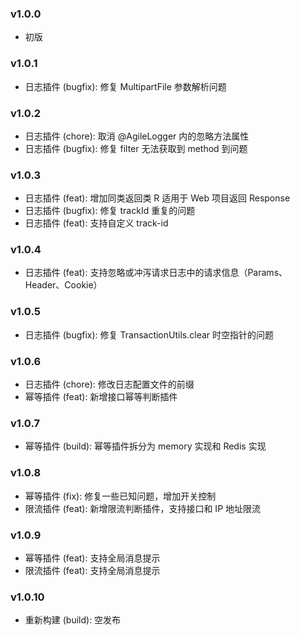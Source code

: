 ### v1.0.0
- 初版 
### v1.0.1
- 日志插件 (bugfix): 修复 MultipartFile 参数解析问题
### v1.0.2
- 日志插件 (chore): 取消 @AgileLogger 内的忽略方法属性
- 日志插件 (bugfix): 修复 filter 无法获取到 method 到问题
### v1.0.3
- 日志插件 (feat): 增加同类返回类 R 适用于 Web 项目返回 Response
- 日志插件 (bugfix): 修复 trackId 重复的问题
- 日志插件 (feat): 支持自定义 track-id
### v1.0.4
- 日志插件 (feat): 支持忽略或冲泻请求日志中的请求信息（Params、Header、Cookie）
### v1.0.5
- 日志插件 (bugfix): 修复 TransactionUtils.clear 时空指针的问题
### v1.0.6
- 日志插件 (chore): 修改日志配置文件的前缀
- 幂等插件 (feat): 新增接口幂等判断插件
### v1.0.7
- 幂等插件 (build): 幂等插件拆分为 memory 实现和 Redis 实现
### v1.0.8
- 幂等插件 (fix): 修复一些已知问题，增加开关控制
- 限流插件 (feat): 新增限流判断插件，支持接口和 IP 地址限流
### v1.0.9
- 幂等插件 (feat): 支持全局消息提示
- 限流插件 (feat): 支持全局消息提示
### v1.0.10
- 重新构建 (build): 空发布